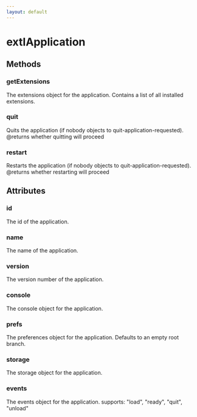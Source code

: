 ```yaml
---
layout: default
---
```


# extIApplication #

## Methods ##

### getExtensions ###

The extensions object for the application. Contains a list
of all installed extensions.


### quit ###

Quits the application (if nobody objects to quit-application-requested).
@returns whether quitting will proceed


### restart ###

Restarts the application (if nobody objects to quit-application-requested).
@returns whether restarting will proceed


## Attributes ##

### id ###

The id of the application.


### name ###

The name of the application.


### version ###

The version number of the application.


### console ###

The console object for the application.


### prefs ###

The preferences object for the application. Defaults to an empty
root branch.


### storage ###

The storage object for the application.


### events ###

The events object for the application.
supports: "load", "ready", "quit", "unload"


